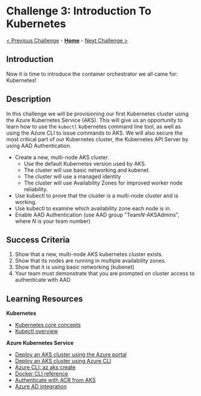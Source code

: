 # Challenge 3: Introduction To Kubernetes

[< Previous Challenge](./02-acr.md) - **[Home](../README.md)** - [Next Challenge >](./04-k8sdeployment.md)

## Introduction

Now it is time to introduce the container orchestrator we all came for: Kubernetes!

## Description

In this challenge we will be provisioning our first Kubernetes cluster using the Azure Kubernetes Service (AKS). This will give us an opportunity to learn how to use the `kubectl` kubernetes command line tool, as well as using the Azure CLI to issue commands to AKS. We will also secure the most critical part of our Kubernetes cluster, the Kubernetes API Server by using AAD Authentication.

- Create a new, multi-node AKS cluster.
	- Use the default Kubernetes version used by AKS.
	- The cluster will use basic networking and kubenet.  
	- The cluster will use a managed identity
	- The cluster will use Availability Zones for improved worker node reliability.
- Use kubectl to prove that the cluster is a multi-node cluster and is working.
- Use kubectl to examine which availability zone each node is in.  
- Enable AAD Authentication (use AAD group "Team*N*-AKSAdmins", where *N* is your team number)

## Success Criteria

1. Show that a new, multi-node AKS kubernetes cluster exists.
2. Show that its nodes are running in multiple availability zones.
3. Show that it is using basic networking (kubenet)
4. Your team must demonstrate that you are prompted on cluster access to authenticate with AAD

## Learning Resources

**Kubernetes**
- [Kubernetes core concepts](https://docs.microsoft.com/en-us/azure/aks/concepts-clusters-workloads)
- [Kubectl overview](https://kubernetes.io/docs/reference/kubectl/overview/)

**Azure Kubernetes Service**
- [Deploy an AKS cluster using the Azure portal](https://docs.docker.com/get-started/)
- [Deploy an AKS cluster using Azure CLI](https://docs.docker.com/v17.09/engine/userguide/networking)
- [Azure CLI: az aks create](https://docs.docker.com/engine/reference/builder/)
- [Docker CLI reference](https://docs.docker.com/engine/reference/commandline/cli/)
- [Authenticate with ACR from AKS](https://docs.microsoft.com/en-us/azure/aks/cluster-container-registry-integration)
- [Azure AD integration](https://docs.microsoft.com/en-us/azure/aks/managed-aad)
